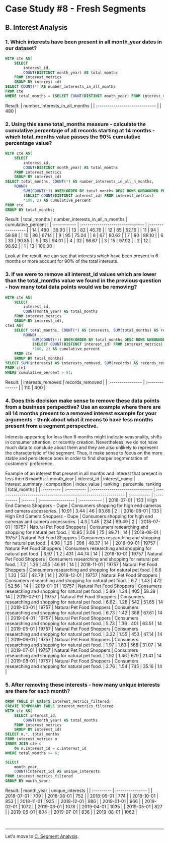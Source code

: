 # Case Study #8 - Fresh Segments

## B. Interest Analysis

### 1. Which interests have been present in all month_year dates in our dataset?
``` sql
WITH cte AS(
	SELECT 
		interest_id,
		COUNT(DISTINCT month_year) AS total_months
	FROM interest_metrics
	GROUP BY interest_id)
SELECT COUNT(*) AS number_interests_in_all_months
FROM cte
WHERE total_months = (SELECT COUNT(DISTINCT month_year) FROM interest_metrics);
```
Result:
| number_interests_in_all_months |
| :----------------------------- |
| 480                            |

### 2. Using this same total_months measure - calculate the cumulative percentage of all records starting at 14 months - which total_months value passes the 90% cumulative percentage value?
``` sql
WITH cte AS(
	SELECT 
		interest_id,
		COUNT(DISTINCT month_year) AS total_months
	FROM interest_metrics
	GROUP BY interest_id)
SELECT total_months, COUNT(*) AS number_interests_in_all_n_months,
	ROUND(
		SUM(COUNT(*)) OVER(ORDER BY total_months DESC ROWS UNBOUNDED PRECEDING) / 
        (SELECT COUNT(DISTINCT interest_id) FROM interest_metrics) 
        *100, 2) AS cumulative_percent
FROM cte
GROUP BY total_months;
```
Result:
| total_months | number_interests_in_all_n_months | cumulative_percent |
| :----------- | :------------------------------- | :----------------- |
| 14           | 480                              | 39.93              |
| 13           | 82                               | 46.76              |
| 12           | 65                               | 52.16              |
| 11           | 94                               | 59.98              |
| 10           | 86                               | 67.14              |
| 9            | 95                               | 75.04              |
| 8            | 67                               | 80.62              |
| 7            | 90                               | 88.10              |
| 6            | 33                               | 90.85              |
| 5            | 38                               | 94.01              |
| 4            | 32                               | 96.67              |
| 3            | 15                               | 97.92              |
| 2            | 12                               | 98.92              |
| 1            | 13                               | 100.00             |

Look at the result, we can see that interests which have been present in 6 months or more account for 90% of the total interests.

### 3. If we were to remove all interest_id values which are lower than the total_months value we found in the previous question - how many total data points would we be removing?
``` sql
WITH cte AS(
	SELECT 
		interest_id,
		COUNT(month_year) AS total_months
	FROM interest_metrics
	GROUP BY interest_id),
cte1 AS(
	SELECT total_months, COUNT(*) AS interests, SUM(total_months) AS records, 
		ROUND(
			SUM(COUNT(*)) OVER(ORDER BY total_months DESC ROWS UNBOUNDED PRECEDING) / 
			(SELECT COUNT(DISTINCT interest_id) FROM interest_metrics) 
			*100, 2) AS cumulative_percent
	FROM cte
	GROUP BY total_months)
SELECT SUM(interests) AS interests_removed, SUM(records) AS records_removed
FROM cte1
WHERE cumulative_percent > 91;
```
Result:
| interests_removed | records_removed |
| :---------------- | :-------------- |
| 110               | 400             |

### 4. Does this decision make sense to remove these data points from a business perspective? Use an example where there are all 14 months present to a removed interest example for your arguments - think about what it means to have less months present from a segment perspective.
Interests appearing for less than 6 months might indicate seasonality, shifts in consumer attention, or recently creation. Nevertheless, we do not have much data to conclude about them and they are also unlikely to represent the characteristic of the segment. Thus, it make sense to focus on the more stable and persistence ones in order to find sharper segmentation of customers' preference.

Example of an interest that present in all months and interest that present in less then 6 months:
| month_year | interest_id | interest_name                   | interest_summary                                                | composition | index_value | ranking | percentile_ranking | total_months |
| :--------- | :---------- | :------------------------------ | :-------------------------------------------------------------- | :---------- | :---------- | :------ | :----------------- | :----------- |
| 2018-07-01 | 133         | High End Camera Shoppers - Dupe | Consumers shopping for high end cameras and camera accessories. | 10.91       | 3.44        | 46      | 93.69              | 2            |
| 2018-08-01 | 133         | High End Camera Shoppers - Dupe | Consumers shopping for high end cameras and camera accessories. | 4.3         | 1.45        | 234     | 69.49              | 2            |
| 2018-07-01 | 19757       | Natural Pet Food Shoppers       | Consumers researching and shopping for natural pet food.        | 10.95       | 3.08        | 75      | 89.71              | 14           |
| 2018-08-01 | 19757       | Natural Pet Food Shoppers       | Consumers researching and shopping for natural pet food.        | 4.98        | 1.26        | 396     | 48.37              | 14           |
| 2018-09-01 | 19757       | Natural Pet Food Shoppers       | Consumers researching and shopping for natural pet food.        | 6.97        | 1.2         | 431     | 44.74              | 14           |
| 2018-10-01 | 19757       | Natural Pet Food Shoppers       | Consumers researching and shopping for natural pet food.        | 7.2         | 1.36        | 455     | 46.91              | 14           |
| 2018-11-01 | 19757       | Natural Pet Food Shoppers       | Consumers researching and shopping for natural pet food.        | 6.6         | 1.33        | 531     | 42.78              | 14           |
| 2018-12-01 | 19757       | Natural Pet Food Shoppers       | Consumers researching and shopping for natural pet food.        | 6.7         | 1.43        | 472     | 52.56              | 14           |
| 2019-01-01 | 19757       | Natural Pet Food Shoppers       | Consumers researching and shopping for natural pet food.        | 5.89        | 1.34        | 405     | 58.38              | 14           |
| 2019-02-01 | 19757       | Natural Pet Food Shoppers       | Consumers researching and shopping for natural pet food.        | 6.62        | 1.28        | 542     | 51.65              | 14           |
| 2019-03-01 | 19757       | Natural Pet Food Shoppers       | Consumers researching and shopping for natural pet food.        | 6.73        | 1.42        | 368     | 67.61              | 14           |
| 2019-04-01 | 19757       | Natural Pet Food Shoppers       | Consumers researching and shopping for natural pet food.        | 5.73        | 1.36        | 401     | 63.51              | 14           |
| 2019-05-01 | 19757       | Natural Pet Food Shoppers       | Consumers researching and shopping for natural pet food.        | 3.22        | 1.55        | 453     | 47.14              | 14           |
| 2019-06-01 | 19757       | Natural Pet Food Shoppers       | Consumers researching and shopping for natural pet food.        | 1.97        | 1.63        | 568     | 31.07              | 14           |
| 2019-07-01 | 19757       | Natural Pet Food Shoppers       | Consumers researching and shopping for natural pet food.        | 1.92        | 1.46        | 679     | 21.41              | 14           |
| 2019-08-01 | 19757       | Natural Pet Food Shoppers       | Consumers researching and shopping for natural pet food.        | 2.76        | 1.54        | 745     | 35.16              | 14           |


### 5. After removing these interests - how many unique interests are there for each month?
``` sql
DROP TABLE IF EXISTS interest_metrics_filtered;
CREATE TEMPORARY TABLE interest_metrics_filtered
WITH cte AS(
	SELECT interest_id,
		COUNT(month_year) AS total_months
	FROM interest_metrics
	GROUP BY interest_id)
SELECT m.*, total_months
FROM interest_metrics m
INNER JOIN cte c
	On m.interest_id = c.interest_id
WHERE total_months >= 6;

SELECT 
	month_year,
    COUNT(interest_id) AS unique_interests
FROM interest_metrics_filtered
GROUP BY month_year;
```
Result:
| month_year | unique_interests |
| :--------- | :--------------- |
| 2018-07-01 | 709              |
| 2018-08-01 | 752              |
| 2018-09-01 | 774              |
| 2018-10-01 | 853              |
| 2018-11-01 | 925              |
| 2018-12-01 | 986              |
| 2019-01-01 | 966              |
| 2019-02-01 | 1072             |
| 2019-03-01 | 1078             |
| 2019-04-01 | 1035             |
| 2019-05-01 | 827              |
| 2019-06-01 | 804              |
| 2019-07-01 | 836              |
| 2019-08-01 | 1062             |

<br>

***
Let's move to [C. Segment Analysis](./C.%20Segment%20Analysis.md).
